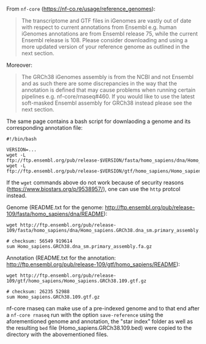 From `nf-core` (<https://nf-co.re/usage/reference_genomes>):

> The transcriptome and GTF files in iGenomes are vastly out of date with respect to current annotations from Ensembl e.g. human iGenomes annotations are from Ensembl release 75, while the current Ensembl release is 108. Please consider downloading and using a more updated version of your reference genome as outlined in the next section.

Moreover:

> The GRCh38 iGenomes assembly is from the NCBI and not Ensembl and as such there are some discrepancies in the way that the annotation is defined that may cause problems when running certain pipelines e.g. nf-core/rnaseq#460. If you would like to use the latest soft-masked Ensembl assembly for GRCh38 instead please see the next section.

The same page contains a bash script for downlaoding a genome and its corresponding annotation file:

```         
#!/bin/bash

VERSION=...
wget -L ftp://ftp.ensembl.org/pub/release-$VERSION/fasta/homo_sapiens/dna/Homo_sapiens.GRCh38.dna_sm.primary_assembly.fa.gz
wget -L ftp://ftp.ensembl.org/pub/release-$VERSION/gtf/homo_sapiens/Homo_sapiens.GRCh38.$VERSION.gtf.gz
```

If the `wget` commands above do not work because of security reasons (<https://www.biostars.org/p/9538957/>), one can use the `http` protcol instead.

Genome (README.txt for the genome: <http://ftp.ensembl.org/pub/release-109/fasta/homo_sapiens/dna/README>):

```         
wget http://ftp.ensembl.org/pub/release-109/fasta/homo_sapiens/dna/Homo_sapiens.GRCh38.dna_sm.primary_assembly.fa.gz

# checksum: 56549 919614
sum Homo_sapiens.GRCh38.dna_sm.primary_assembly.fa.gz
```

Annotation (README.txt for the annotation: <http://ftp.ensembl.org/pub/release-109/gtf/homo_sapiens/README>):

```         
wget http://ftp.ensembl.org/pub/release-109/gtf/homo_sapiens/Homo_sapiens.GRCh38.109.gtf.gz

# checksum: 26235 52988
sum Homo_sapiens.GRCh38.109.gtf.gz
```

nf-core rnaseq can make use of a pre-indexed genome and to that end after a `nf-core rnaseq` run with the option `save-reference` using the aforementioned genome and annotation, the "star index" folder as well as the resulting `bed` file (Homo_sapiens.GRCh38.109.bed) were copied to the directory with the abovementioned files.
